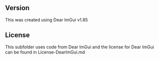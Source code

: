 ## Version

This was created using Dear ImGui v1.85

## License

This subfolder uses code from Dear ImGui and the license for Dear ImGui can be found in License-DearImGui.md

